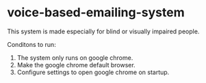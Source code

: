 # voice-based-emailing-system

This system is made especially for blind or visually impaired people. 

Conditons to run:
1. The system only runs on google chrome.
2. Make the google chrome default browser.
3. Configure settings to open google chrome on startup.
